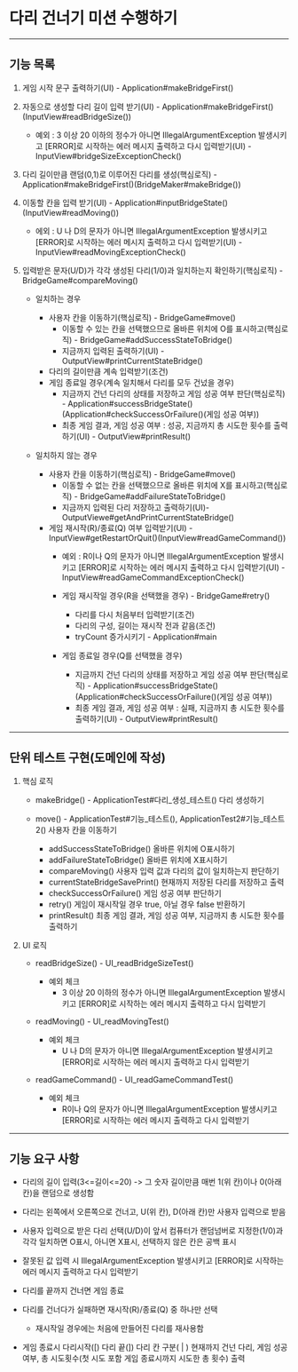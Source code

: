 # 다리 건너기 미션 수행하기

-------------
## 기능 목록

1. 게임 시작 문구 출력하기(UI) - Application#makeBridgeFirst()

2. 자동으로 생성할 다리 길이 입력 받기(UI) - Application#makeBridgeFirst()(InputView#readBridgeSize())
    * 예외 : 3 이상 20 이하의 정수가 아니면 IllegalArgumentException 발생시키고 [ERROR]로 시작하는 에러 메시지 출력하고 다시 입력받기(UI) - InputView#bridgeSizeExceptionCheck()

3. 다리 길이만큼 랜덤(0,1)로 이루어진 다리를 생성(핵심로직) - Application#makeBridgeFirst()(BridgeMaker#makeBridge())

4. 이동할 칸을 입력 받기(UI) - Application#inputBridgeState()(InputView#readMoving())
    * 에외 : U 나 D의 문자가 아니면 IllegalArgumentException 발생시키고 [ERROR]로 시작하는 에러 메시지 출력하고 다시 입력받기(UI) - InputView#readMovingExceptionCheck()

5. 입력받은 문자(U/D)가 각각 생성된 다리(1/0)과 일치하는지 확인하기(핵심로직) - BridgeGame#compareMoving()
    * 일치하는 경우
        - 사용자 칸을 이동하기(핵심로직) - BridgeGame#move()
            - 이동할 수 있는 칸을 선택했으므로 올바른 위치에 O를 표시하고(핵심로직) - BridgeGame#addSuccessStateToBridge()
            - 지금까지 입력된 출력하기(UI) - OutputView#printCurrentStateBridge()
        + 다리의 길이만큼 계속 입력받기(조건)
        * 게임 종료일 경우(계속 일치해서 다리를 모두 건넜을 경우) 
            - 지금까지 건넌 다리의 상태를 저장하고 게임 성공 여부 판단(핵심로직) - Application#successBridgeState()(Application#checkSuccessOrFailure()(게임 성공 여부))
            - 최종 게임 결과, 게임 성공 여부 : 성공, 지금까지 총 시도한 횟수를 출력하기(UI) - OutputView#printResult()

    * 일치하지 않는 경우 
        - 사용자 칸을 이동하기(핵심로직) - BridgeGame#move()
            - 이동할 수 없는 칸을 선택했으므로 올바른 위치에 X를 표시하고(핵심로직) - BridgeGame#addFailureStateToBridge()
            - 지금까지 입력된 다리 저장하고 출력하기(UI)- OutputViewe#getAndPrintCurrentStateBridge()
        - 게임 재시작(R)/종료(Q) 여부 입력받기(UI) - InputView#getRestartOrQuit()(InputView#readGameCommand())
            * 예외 : R이나 Q의 문자가 아니면 IllegalArgumentException 발생시키고 [ERROR]로 시작하는 에러 메시지 출력하고 다시 입력받기(UI) - InputView#readGameCommandExceptionCheck()

            * 게임 재시작일 경우(R을 선택했을 경우) - BridgeGame#retry()
                + 다리를 다시 처음부터 입력받기(조건)
                + 다리의 구성, 길이는 재시작 전과 같음(조건)
                * tryCount 증가시키기 - Application#main
            * 게임 종료일 경우(Q를 선택했을 경우) 
                - 지금까지 건넌 다리의 상태를 저장하고 게임 성공 여부 판단(핵심로직) - Application#successBridgeState()(Application#checkSuccessOrFailure()(게임 성공 여부))
                - 최종 게임 결과, 게임 성공 여부 : 실패, 지금까지 총 시도한 횟수를 출력하기(UI) - OutputView#printResult()

------------
## 단위 테스트 구현(도메인에 작성)
1. 핵심 로직
    * makeBridge() - ApplicationTest#다리_생성_테스트()
        다리 생성하기

    * move() - ApplicationTest#기능_테스트(), ApplicationTest2#기능_테스트2()
        사용자 칸을 이동하기
        + addSuccessStateToBridge() 
            올바른 위치에 O표시하기
        + addFailureStateToBridge()
            올바른 위치에 X표시하기
        * compareMoving()
            사용자 입력 값과 다리의 값이 일치하는지 판단하기
        * currentStateBridgeSavePrint()
            현재까지 저장된 다리를 저장하고 출력
        * checkSuccessOrFailure()
        게임 성공 여부 판단하기
        * retry()
        게임이 재시작일 경우 true, 아닐 경우 false 반환하기
        * printResult()
        최종 게임 결과, 게임 성공 여부, 지금까지 총 시도한 횟수를 출력하기


2. UI 로직

    * readBridgeSize() - UI_readBridgeSizeTest()
        * 예외 체크
            - 3 이상 20 이하의 정수가 아니면 IllegalArgumentException 발생시키고 [ERROR]로 시작하는 에러 메시지 출력하고 다시 입력받기 
    
    * readMoving() - UI_readMovingTest()
        * 예외 체크
            - U 나 D의 문자가 아니면 IllegalArgumentException 발생시키고 [ERROR]로 시작하는 에러 메시지 출력하고 다시 입력받기

    * readGameCommand() - UI_readGameCommandTest()
        * 예외 체크
            - R이나 Q의 문자가 아니면 IllegalArgumentException 발생시키고 [ERROR]로 시작하는 에러 메시지 출력하고 다시 입력받기

    

------------
## 기능 요구 사항

* 다리의 길이 입력(3<=길이<=20) -> 그 숫자 길이만큼 매번 1(위 칸)이나 0(아래 칸)을 랜덤으로 생성함
* 다리는 왼쪽에서 오른쪽으로 건너고, U(위 칸), D(아래 칸)만 사용자 입력으로 받음
* 사용자 입력으로 받은 다리 선택(U/D)이 앞서 컴퓨터가 랜덤넘버로 지정한(1/0)과 각각 일치하면 O표시, 아니면 X표시, 선택하지 않은 칸은 공백 표시
* 잘못된 값 입력 시 IllegalArgumentException 발생시키고 [ERROR]로 시작하는 에러 메시지 출력하고 다시 입력받기

* 다리를 끝까지 건너면 게임 종료 
* 다리를 건너다가 실패하면 재시작(R)/종료(Q) 중 하나만 선택
    * 재시작일 경우에는 처음에 만들어진 다리를 재사용함
* 게임 종료시 다리시작([) 다리 끝(]) 다리 칸 구분( | ) 현재까지 건넌 다리, 게임 성공 여부, 총 시도횟수(첫 시도 포함 게임 종료시까지 시도한 총 횟수) 출력

